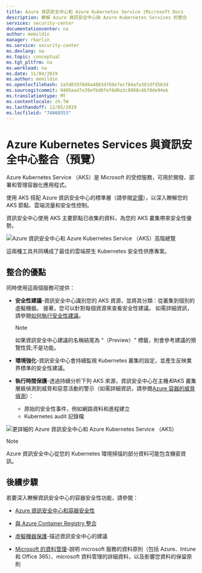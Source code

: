 ```yaml
---
title: Azure 資訊安全中心和 Azure Kubernetes Service |Microsoft Docs
description: 瞭解 Azure 資訊安全中心與 Azure Kubernetes Services 的整合
services: security-center
documentationcenter: na
author: memildin
manager: rkarlin
ms.service: security-center
ms.devlang: na
ms.topic: conceptual
ms.tgt_pltfrm: na
ms.workload: na
ms.date: 11/04/2019
ms.author: memildin
ms.openlocfilehash: 2a5d01978d8a4883d760e7ecf84afa381dfd563d
ms.sourcegitcommit: 9405aad7e39efbd8fef6d0a3c8988c6bf8de94eb
ms.translationtype: MT
ms.contentlocale: zh-TW
ms.lasthandoff: 12/05/2019
ms.locfileid: "74868553"
---
```

# <a name="azure-kubernetes-services-integration-with-security-center-preview"></a>Azure Kubernetes Services 與資訊安全中心整合（預覽）
Azure Kubernetes Service （AKS）是 Microsoft 的受控服務，可用於開發、部署和管理容器化應用程式。 

使用 AKS 搭配 Azure 資訊安全中心的標準層（請參閱[定價](security-center-pricing.md)），以深入瞭解您的 AKS 節點、雲端流量和安全性控制。

資訊安全中心使用 AKS 主要節點已收集的資料，為您的 AKS 叢集帶來安全性優勢。 

![Azure 資訊安全中心和 Azure Kubernetes Service （AKS）高階總覽](./media/azure-kubernetes-service-integration/aks-asc-integration-overview.png)

這兩種工具共同構成了最佳的雲端原生 Kubernetes 安全性供應專案。 

## <a name="benefits-of-integration"></a>整合的優點

同時使用這兩個服務可提供：

* **安全性建議**-資訊安全中心識別您的 AKS 資源，並將其分類：從叢集到個別的虛擬機器。 接著，您可以針對每個資源來查看安全性建議。 如需詳細資訊，請參閱[如何執行安全性建議](security-center-recommendations.md)。 

    > [!NOTE]
    > 如果資訊安全中心建議的名稱結尾為 "（Preview）" 標籤，則會參考建議的預覽性質;不是功能。

* **環境強化**-資訊安全中心會持續監視 Kubernetes 叢集的設定，並產生反映業界標準的安全性建議。

* **執行時間保護**-透過持續分析下列 AKS 來源，資訊安全中心在主機*和*AKS 叢集層級偵測到威脅和惡意活動的警示（如需詳細資訊，請參閱[Azure 容器的威脅偵測](https://docs.microsoft.com/azure/security-center/security-center-alerts-compute#azure-containers-)）：
    * 原始的安全性事件，例如網路資料和進程建立
    * Kubernetes audit 記錄檔

![更詳細的 Azure 資訊安全中心和 Azure Kubernetes Service （AKS）](./media/azure-kubernetes-service-integration/aks-asc-integration-detailed.png)

> [!NOTE]
> Azure 資訊安全中心從您的 Kubernetes 環境掃描的部分資料可能包含機密資訊。

## <a name="next-steps"></a>後續步驟

若要深入瞭解資訊安全中心的容器安全性功能，請參閱：

* [Azure 資訊安全中心和容器安全性](container-security.md)

* [與 Azure Container Registry 整合](azure-container-registry-integration.md)

* [虛擬機器保護](security-center-virtual-machine-protection.md)-描述資訊安全中心的建議

* [Microsoft 的資料管理](https://www.microsoft.com/trust-center/privacy/data-management)-說明 microsoft 服務的資料原則（包括 Azure、Intune 和 Office 365）、microsoft 資料管理的詳細資料，以及影響您資料的保留原則